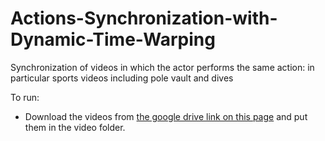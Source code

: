 # Actions-Synchronization-with-Dynamic-Time-Warping
 Synchronization of videos in which the actor performs the same action: in particular sports videos including pole vault and dives

To run:
- Download the videos from [the google drive link on this page](https://drive.google.com/file/d/1o2l6nYhd-0DDXGP-IPReBP4y1ffVmGSE/view/) and put them in the video folder.



